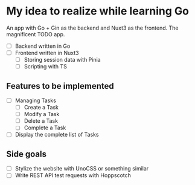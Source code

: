 # My idea to realize while learning Go
An app with Go + Gin as the backend and Nuxt3 as the frontend.
The magnificent TODO app.
- [ ] Backend written in Go
- [ ] Frontend written in Nuxt3
  - [ ] Storing session data with Pinia
  - [ ] Scripting with TS

## Features to be implemented
- [ ] Managing Tasks
  - [ ] Create a Task
  - [ ] Modify a Task
  - [ ] Delete a Task
  - [ ] Complete a Task
- [ ] Display the complete list of Tasks

## Side goals
- [ ] Stylize the website with UnoCSS or something similar
- [ ] Write REST API test requests with Hoppscotch
